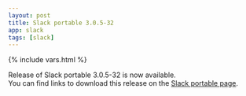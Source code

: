 ```yaml
---
layout: post
title: Slack portable 3.0.5-32
app: slack
tags: [slack]
---
```

{% include vars.html %}

Release of Slack portable 3.0.5-32 is now available.<br />
You can find links to download this release on the [Slack portable page](/app/slack-portable).
